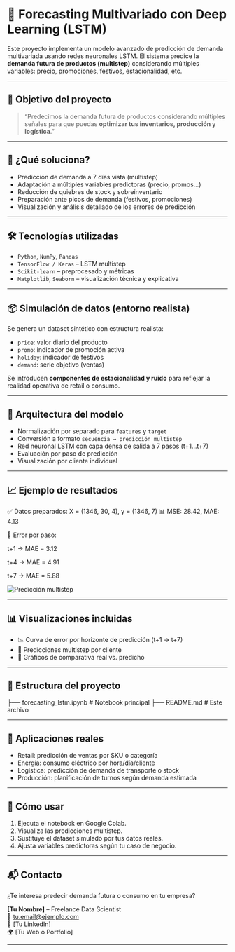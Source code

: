 # 🔮 Forecasting Multivariado con Deep Learning (LSTM)

Este proyecto implementa un modelo avanzado de predicción de demanda multivariada usando redes neuronales LSTM. El sistema predice la **demanda futura de productos (multistep)** considerando múltiples variables: precio, promociones, festivos, estacionalidad, etc.

---

## 🎯 Objetivo del proyecto

> “Predecimos la demanda futura de productos considerando múltiples señales para que puedas **optimizar tus inventarios, producción y logística**.”

---

## 🧠 ¿Qué soluciona?

- Predicción de demanda a 7 días vista (multistep)
- Adaptación a múltiples variables predictoras (precio, promos…)
- Reducción de quiebres de stock y sobreinventario
- Preparación ante picos de demanda (festivos, promociones)
- Visualización y análisis detallado de los errores de predicción

---

## 🛠️ Tecnologías utilizadas

- `Python`, `NumPy`, `Pandas`
- `TensorFlow / Keras` – LSTM multistep
- `Scikit-learn` – preprocesado y métricas
- `Matplotlib`, `Seaborn` – visualización técnica y explicativa

---

## 📦 Simulación de datos (entorno realista)

Se genera un dataset sintético con estructura realista:

- `price`: valor diario del producto
- `promo`: indicador de promoción activa
- `holiday`: indicador de festivos
- `demand`: serie objetivo (ventas)

Se introducen **componentes de estacionalidad y ruido** para reflejar la realidad operativa de retail o consumo.

---

## 🧱 Arquitectura del modelo

- Normalización por separado para `features` y `target`
- Conversión a formato `secuencia → predicción multistep`
- Red neuronal LSTM con capa densa de salida a 7 pasos (t+1...t+7)
- Evaluación por paso de predicción
- Visualización por cliente individual

---

## 📈 Ejemplo de resultados

✅ Datos preparados: X = (1346, 30, 4), y = (1346, 7)
📊 MSE: 28.42, MAE: 4.13

🎯 Error por paso:

t+1 → MAE = 3.12

t+4 → MAE = 4.91

t+7 → MAE = 5.88


![Predicción multistep](https://user-images.githubusercontent.com/example/path-to-graph.png)

---

## 📊 Visualizaciones incluidas

- 📉 Curva de error por horizonte de predicción (t+1 → t+7)
- 👤 Predicciones multistep por cliente
- 🧩 Gráficos de comparativa real vs. predicho

---

## 📁 Estructura del proyecto

├── forecasting_lstm.ipynb # Notebook principal
├── README.md # Este archivo


---

## 💼 Aplicaciones reales

- Retail: predicción de ventas por SKU o categoría
- Energía: consumo eléctrico por hora/día/cliente
- Logística: predicción de demanda de transporte o stock
- Producción: planificación de turnos según demanda estimada

---

## 🚀 Cómo usar

1. Ejecuta el notebook en Google Colab.
2. Visualiza las predicciones multistep.
3. Sustituye el dataset simulado por tus datos reales.
4. Ajusta variables predictoras según tu caso de negocio.

---

## 📬 Contacto

¿Te interesa predecir demanda futura o consumo en tu empresa?

**[Tu Nombre]** – Freelance Data Scientist  
📧 tu.email@ejemplo.com  
🔗 [Tu LinkedIn]  
🌍 [Tu Web o Portfolio]

---

